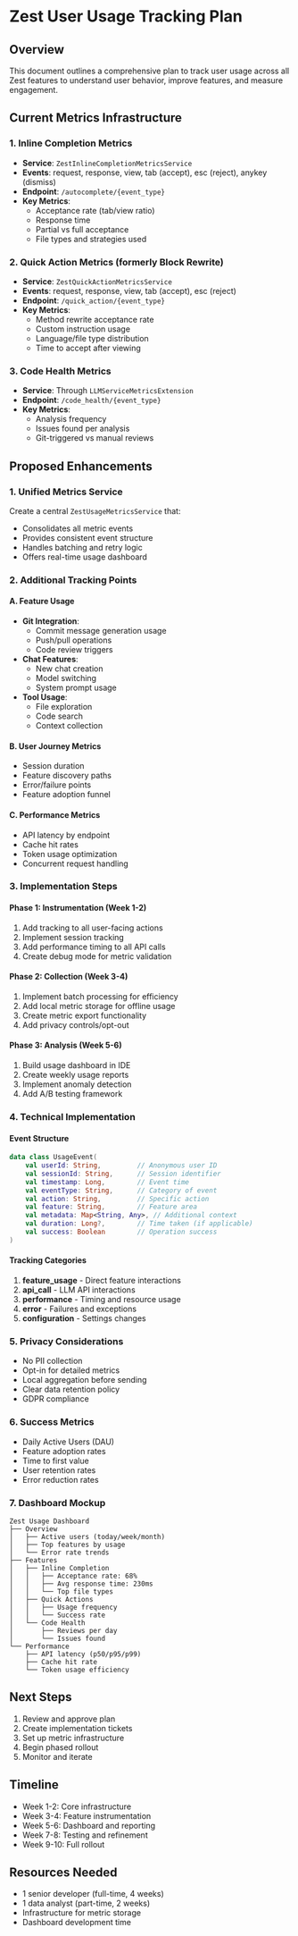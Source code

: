 # Zest User Usage Tracking Plan

## Overview
This document outlines a comprehensive plan to track user usage across all Zest features to understand user behavior, improve features, and measure engagement.

## Current Metrics Infrastructure

### 1. Inline Completion Metrics
- **Service**: `ZestInlineCompletionMetricsService`
- **Events**: request, response, view, tab (accept), esc (reject), anykey (dismiss)
- **Endpoint**: `/autocomplete/{event_type}`
- **Key Metrics**:
  - Acceptance rate (tab/view ratio)
  - Response time
  - Partial vs full acceptance
  - File types and strategies used

### 2. Quick Action Metrics (formerly Block Rewrite)
- **Service**: `ZestQuickActionMetricsService`
- **Events**: request, response, view, tab (accept), esc (reject)
- **Endpoint**: `/quick_action/{event_type}`
- **Key Metrics**:
  - Method rewrite acceptance rate
  - Custom instruction usage
  - Language/file type distribution
  - Time to accept after viewing

### 3. Code Health Metrics
- **Service**: Through `LLMServiceMetricsExtension`
- **Endpoint**: `/code_health/{event_type}`
- **Key Metrics**:
  - Analysis frequency
  - Issues found per analysis
  - Git-triggered vs manual reviews

## Proposed Enhancements

### 1. Unified Metrics Service
Create a central `ZestUsageMetricsService` that:
- Consolidates all metric events
- Provides consistent event structure
- Handles batching and retry logic
- Offers real-time usage dashboard

### 2. Additional Tracking Points

#### A. Feature Usage
- **Git Integration**:
  - Commit message generation usage
  - Push/pull operations
  - Code review triggers
- **Chat Features**:
  - New chat creation
  - Model switching
  - System prompt usage
- **Tool Usage**:
  - File exploration
  - Code search
  - Context collection

#### B. User Journey Metrics
- Session duration
- Feature discovery paths
- Error/failure points
- Feature adoption funnel

#### C. Performance Metrics
- API latency by endpoint
- Cache hit rates
- Token usage optimization
- Concurrent request handling

### 3. Implementation Steps

#### Phase 1: Instrumentation (Week 1-2)
1. Add tracking to all user-facing actions
2. Implement session tracking
3. Add performance timing to all API calls
4. Create debug mode for metric validation

#### Phase 2: Collection (Week 3-4)
1. Implement batch processing for efficiency
2. Add local metric storage for offline usage
3. Create metric export functionality
4. Add privacy controls/opt-out

#### Phase 3: Analysis (Week 5-6)
1. Build usage dashboard in IDE
2. Create weekly usage reports
3. Implement anomaly detection
4. Add A/B testing framework

### 4. Technical Implementation

#### Event Structure
```kotlin
data class UsageEvent(
    val userId: String,         // Anonymous user ID
    val sessionId: String,      // Session identifier
    val timestamp: Long,        // Event time
    val eventType: String,      // Category of event
    val action: String,         // Specific action
    val feature: String,        // Feature area
    val metadata: Map<String, Any>, // Additional context
    val duration: Long?,        // Time taken (if applicable)
    val success: Boolean        // Operation success
)
```

#### Tracking Categories
1. **feature_usage** - Direct feature interactions
2. **api_call** - LLM API interactions
3. **performance** - Timing and resource usage
4. **error** - Failures and exceptions
5. **configuration** - Settings changes

### 5. Privacy Considerations
- No PII collection
- Opt-in for detailed metrics
- Local aggregation before sending
- Clear data retention policy
- GDPR compliance

### 6. Success Metrics
- Daily Active Users (DAU)
- Feature adoption rates
- Time to first value
- User retention rates
- Error reduction rates

### 7. Dashboard Mockup
```
Zest Usage Dashboard
├── Overview
│   ├── Active users (today/week/month)
│   ├── Top features by usage
│   └── Error rate trends
├── Features
│   ├── Inline Completion
│   │   ├── Acceptance rate: 68%
│   │   ├── Avg response time: 230ms
│   │   └── Top file types
│   ├── Quick Actions
│   │   ├── Usage frequency
│   │   └── Success rate
│   └── Code Health
│       ├── Reviews per day
│       └── Issues found
└── Performance
    ├── API latency (p50/p95/p99)
    ├── Cache hit rate
    └── Token usage efficiency
```

## Next Steps
1. Review and approve plan
2. Create implementation tickets
3. Set up metric infrastructure
4. Begin phased rollout
5. Monitor and iterate

## Timeline
- Week 1-2: Core infrastructure
- Week 3-4: Feature instrumentation
- Week 5-6: Dashboard and reporting
- Week 7-8: Testing and refinement
- Week 9-10: Full rollout

## Resources Needed
- 1 senior developer (full-time, 4 weeks)
- 1 data analyst (part-time, 2 weeks)
- Infrastructure for metric storage
- Dashboard development time